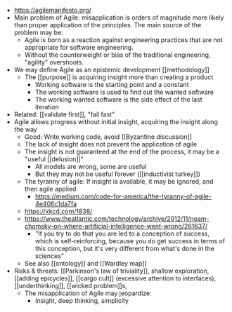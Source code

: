 - https://agilemanifesto.org/
- Main problem of Agile: misapplication is orders of magnitude more likely than proper application of the principles. The main source of the problem may be:
  * Agile is born as a reaction against engineering practices that are not appropriate for software engineering.
  * Without the counterweight or bias of the traditional engineering, "agility" overshoots.  
- We may define Agile as an epistemic development [[methodology]]
	- The [[purpose]] is acquiring insight more than creating a product
		- Working software is the starting point and a constant
		- The working software is used to find out the wanted software
		- The working wanted software is the side effect of the last iteration
- Related: [[validate first]], "fail fast"
- Agile allows progress without initial insight, acquiring the insight along the way
	- Good: Write working code, avoid [[Byzantine discussion]]
	- The lack of insight does not prevent the application of agile
	- The insight is not guaranteed at the end of the process, it may be a "useful [[delusion]]"
		- All models are wrong, some are useful
		- But they may not be useful forever ([[inductivist turkey]])
	- The tyranny of agile: If insight is available, it may be ignored, and then agile applied
		- https://medium.com/code-for-america/the-tyranny-of-agile-4e406c1da7fa
    - https://xkcd.com/1838/
  	- https://www.theatlantic.com/technology/archive/2012/11/noam-chomsky-on-where-artificial-intelligence-went-wrong/261637/
		- "If you try to do that you are led to a conception of success, which is self-reinforcing, because you do get success in terms of this conception, but it's very different from what's done in the sciences"
	- See also [[ontology]] and [[Wardley map]]
- Risks & threats: [[Parkinson's law of triviality]], shallow exploration, [[adding epicycles]], [[cargo cult]] (excessive attention to interfaces), [[underthinking]], [[wicked problem]]s,
  - The misapplication of Agile may jeopardize:
    - Insight, deep thinking, simplicity
